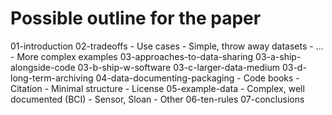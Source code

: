 # Possible outline for the paper

01-introduction
02-tradeoffs
	- Use cases
	- Simple, throw away datasets
	- ...
	- More complex examples
03-approaches-to-data-sharing
	03-a-ship-alongside-code
	03-b-ship-w-software
	03-c-larger-data-medium
	03-d-long-term-archiving
04-data-documenting-packaging
	- Code books
	- Citation
	- Minimal structure
	- License
05-example-data
	- Complex, well documented (BCI)
	- Sensor, Sloan
	- Other
06-ten-rules
07-conclusions